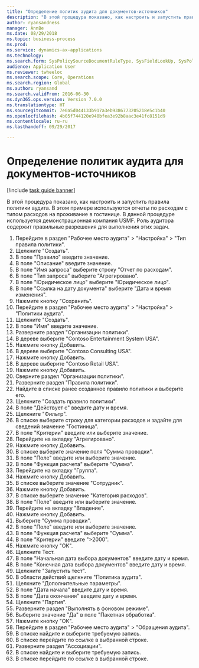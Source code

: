 ```yaml
--- 
title: "Определение политик аудита для документов-источников"
description: "В этой процедура показано, как настроить и запустить правила политики аудита."
author: ryansandness
manager: AnnBe
ms.date: 08/29/2018
ms.topic: business-process
ms.prod: 
ms.service: dynamics-ax-applications
ms.technology: 
ms.search.form: SysPolicySourceDocumentRuleType, SysFieldLookUp, SysPolicyListPage, SysPolicy, AuditPolicyRule, SysQueryForm, SysQueryFieldLookUp, AuditPolicyDateSelection, AuditPolicyAdditionalOption, BatchJob, CaseDetail
audience: Application User
ms.reviewer: twheeloc
ms.search.scope: Core, Operations
ms.search.region: Global
ms.author: ryansand
ms.search.validFrom: 2016-06-30
ms.dyn365.ops.version: Version 7.0.0
ms.translationtype: HT
ms.sourcegitcommit: 7e0a5d044133b917a3eb9386773205218e5c1b40
ms.openlocfilehash: 4b05f744120e940bfea3e92b8aac3e41fc8151d9
ms.contentlocale: ru-ru
ms.lasthandoff: 09/29/2017

---
```

# <a name="define-audit-policies-for-source-documents"></a>Определение политик аудита для документов-источников

[!include [task guide banner](../../includes/task-guide-banner.md)]

В этой процедура показано, как настроить и запустить правила политики аудита. В этом примере используются отчеты по расходам с типом расходов на проживание в гостинице. В данной процедуре используется демонстрационная компания USMF. Роль аудитора содержит правильные разрешения для выполнения этих задач.

1. Перейдите в раздел "Рабочее место аудита" > "Настройка" > "Тип правила политики".
2. Щелкните "Создать".
3. В поле "Правило" введите значение.
4. В поле "Описание" введите значение.
5. В поле "Имя запроса" выберите строку "Отчет по расходам".
6. В поле "Тип запроса" выберите "Агрегировано".
7. В поле "Юридическое лицо" выберите "Юридическое лицо".
8. В поле "Ссылка на дату документа" выберите "Дата и время изменения".
9. Нажмите кнопку "Сохранить".
10. Перейдите в раздел "Рабочее место аудита" > "Настройка" > "Политики аудита".
11. Щелкните "Создать".
12. В поле "Имя" введите значение.
13. Разверните раздел "Организации политики".
14. В дереве выберите "Contoso Entertainment System USA".
15. Нажмите кнопку Добавить.
16. В дереве выберите "Contoso Consulting USA".
17. Нажмите кнопку Добавить.
18. В дереве выберите "Contoso Retail USA".
19. Нажмите кнопку Добавить.
20. Сверните раздел "Организации политики".
21. Разверните раздел "Правила политики".
22. Найдите в списке ранее созданное правило политики и выберите его.
23. Щелкните "Создать правило политики".
24. В поле "Действует с" введите дату и время.
25. Щелкните "Фильтр".
26. В списке выберите строку для категории расходов и задайте для сведений значение "Гостиница".
27. В поле "Критерии" введите или выберите значение.
28. Перейдите на вкладку "Агрегировано".
29. Нажмите кнопку Добавить.
30. В списке выберите значение поля "Сумма проводки".
31. В поле "Поле" введите или выберите значение.
32. В поле "Функция расчета" выберите "Сумма".
33. Перейдите на вкладку "Группа".
34. Нажмите кнопку Добавить.
35. В списке выберите значение "Сотрудник". 
36. Нажмите кнопку Добавить.
37. В списке выберите значение "Категория расходов".
38. В поле "Поле" введите или выберите значение.
39. Перейдите на вкладку "Владение".
40. Нажмите кнопку Добавить.
41. Выберите "Сумма проводки".
42. В поле "Поле" введите или выберите значение.
43. В поле "Функция расчета" выберите "Сумма".
44. В поле "Критерии" введите ">2000".
45. Нажмите кнопку "OК".
46. Щелкните Тест.
47. В поле "Начальная дата выбора документов" введите дату и время.
48. В поле "Конечная дата выбора документов" введите дату и время.
49. Щелкните "Запустить тест".
50. В области действий щелкните "Политика аудита".
51. Щелкните "Дополнительные параметры".
52. В поле "Дата начала" введите дату и время.
53. В поле "Дата окончания" введите дату и время.
54. Щелкните "Партия".
55. Разверните раздел "Выполнять в фоновом режиме".
56. Выберите значение "Да" в поле "Пакетная обработка".
57. Нажмите кнопку "OК".
58. Перейдите в раздел "Рабочее место аудита" > "Обращения аудита".
59. В списке найдите и выберите требуемую запись.
60. В списке перейдите по ссылке в выбранной строке.
61. Разверните раздел "Ассоциации".
62. В списке найдите и выберите требуемую запись.
63. В списке перейдите по ссылке в выбранной строке.


